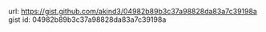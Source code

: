 url:         https://gist.github.com/akind3/04982b89b3c37a98828da83a7c39198a
gist id:   04982b89b3c37a98828da83a7c39198a